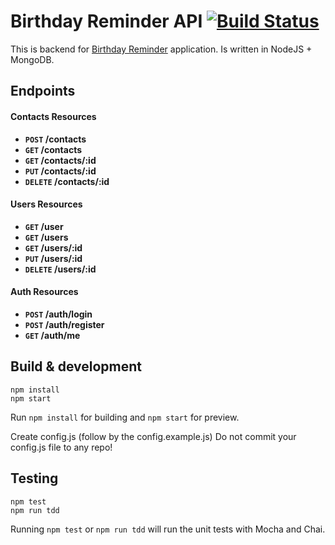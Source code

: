 # Birthday Reminder API [![Build Status](https://travis-ci.org/Budmore/Contacts-Manager-NodeJS.svg?branch=master)](https://travis-ci.org/Budmore/Contacts-Manager-NodeJS)

This is backend for [Birthday Reminder] application. Is written in NodeJS + MongoDB.


[Birthday Reminder]:https://github.com/Budmore/Contacts-Manager-Client


## Endpoints

#### Contacts Resources

- **<code>POST</code> /contacts**
- **<code>GET</code> /contacts**
- **<code>GET</code> /contacts/:id**
- **<code>PUT</code> /contacts/:id**
- **<code>DELETE</code> /contacts/:id**

#### Users Resources

- **<code>GET</code> /user**
- **<code>GET</code> /users**
- **<code>GET</code> /users/:id**
- **<code>PUT</code> /users/:id**
- **<code>DELETE</code> /users/:id**

#### Auth Resources

- **<code>POST</code> /auth/login**
- **<code>POST</code> /auth/register**
- **<code>GET</code> /auth/me**



## Build & development

```
npm install
npm start

```

Run `npm install` for building and `npm start` for preview.

Create config.js (follow by the config.example.js)
Do not commit your config.js file to any repo!



## Testing
```
npm test
npm run tdd

```

Running `npm test` or `npm run tdd` will run the unit tests with Mocha and Chai.
